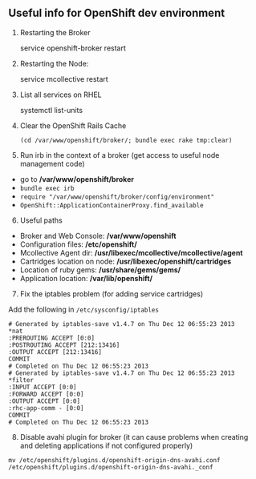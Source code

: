 ## Useful info for OpenShift dev environment ##

1. Restarting the Broker

    service openshift-broker restart
2. Restarting the Node:

    service mcollective restart
3. List all services on RHEL

    systemctl list-units
4. Clear the OpenShift Rails Cache

	`(cd /var/www/openshift/broker/; bundle exec rake tmp:clear)`

5. Run irb in the context of a broker (get access to useful node management code)
 - go to **/var/www/openshift/broker**
 - `bundle exec irb`
 - `require "/var/www/openshift/broker/config/environment"`
 - `OpenShift::ApplicationContainerProxy.find_available`
6. Useful paths
 - Broker and Web Console: **/var/www/openshift**
 - Configuration files: **/etc/openshift/**
 - Mcollective Agent dir: **/usr/libexec/mcollective/mcollective/agent**
 - Cartridges location on node: **/usr/libexec/openshift/cartridges**
 - Location of ruby gems: **/usr/share/gems/gems/**
 - Application location: **/var/lib/openshift/**

7. Fix the iptables problem (for adding service cartridges)

Add the following in `/etc/sysconfig/iptables`

	# Generated by iptables-save v1.4.7 on Thu Dec 12 06:55:23 2013
	*nat
	:PREROUTING ACCEPT [0:0]
	:POSTROUTING ACCEPT [212:13416]
	:OUTPUT ACCEPT [212:13416]
	COMMIT
	# Completed on Thu Dec 12 06:55:23 2013
	# Generated by iptables-save v1.4.7 on Thu Dec 12 06:55:23 2013
	*filter
	:INPUT ACCEPT [0:0]
	:FORWARD ACCEPT [0:0]
	:OUTPUT ACCEPT [0:0]
	:rhc-app-comm - [0:0]
	COMMIT
	# Completed on Thu Dec 12 06:55:23 2013

8. Disable avahi plugin for broker (it can cause problems when creating and deleting applications if not configured properly)

`mv /etc/openshift/plugins.d/openshift-origin-dns-avahi.conf /etc/openshift/plugins.d/openshift-origin-dns-avahi._conf` 
 